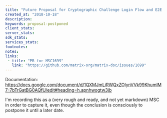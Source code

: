 ```yaml
---
title: "Future Proposal for Cryptographic Challenge Login Flow and E2E Key Backup Recovery"
created_at: "2018-10-18"
description:
keywords: proposal-postponed
client_stats:
server_stats:
sdk_stats:
services_stats:
footnotes:
notes:
links:
 - title: "PR for MSC1699"
   link: "https://github.com/matrix-org/matrix-doc/issues/1699"
---
```

Documentation: https://docs.google.com/document/d/1QXMJmLiRWQxZOlynVVk99KhumlM7-7bTrGatBG0AQfU/edit#heading=h.apnhwogtw3jb

I'm recording this as a (very rough and ready, and not yet markdown) MSC in order to capture it, even though the conclusion is consciously to postpone it until a later date.
